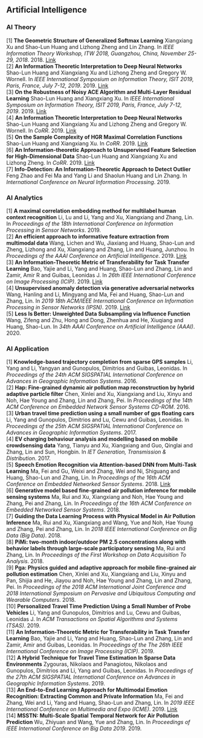 ## Artificial Intelligence

### AI Theory

[1] **The Geometric Structure of Generalized Softmax Learning**
Xiangxiang Xu and Shao-Lun Huang and Lizhong Zheng and Lin Zhang. In *IEEE Information Theory Workshop, ITW 2018, Guangzhou, China, November 25-29, 2018*. 2018. [Link](https://doi.org/10.1109/ITW.2018.8613303) 	
[2] **An Information Theoretic Interpretation to Deep Neural Networks**
Shao-Lun Huang and Xiangxiang Xu and Lizhong Zheng and Gregory W. Wornell. In *IEEE International Symposium on Information Theory, ISIT 2019, Paris, France, July 7-12, 2019*. 2019. [Link](https://doi.org/10.1109/ISIT.2019.8849720) 	
[3] **On the Robustness of Noisy ACE Algorithm and Multi-Layer Residual Learning**
Shao-Lun Huang and Xiangxiang Xu. In *IEEE International Symposium on Information Theory, ISIT 2019, Paris, France, July 7-12, 2019*. 2019. [Link](https://doi.org/10.1109/ISIT.2019.8849505) 	
[4] **An Information Theoretic Interpretation to Deep Neural Networks**
Shao-Lun Huang and Xiangxiang Xu and Lizhong Zheng and Gregory W. Wornell. In *CoRR*. 2019. [Link](http://arxiv.org/abs/1905.06600) 	
[5] **On the Sample Complexity of HGR Maximal Correlation Functions**
Shao-Lun Huang and Xiangxiang Xu. In *CoRR*. 2019. [Link](http://arxiv.org/abs/1907.00393) 	
[6] **An Information-theoretic Approach to Unsupervised Feature Selection
for High-Dimensional Data**
Shao-Lun Huang and Xiangxiang Xu and Lizhong Zheng. In *CoRR*. 2019. [Link](http://arxiv.org/abs/1910.03196) 	
[7] **Info-Detection: An Information-Theoretic Approach to Detect Outlier**
Feng Zhao and Fei Ma and Yang Li and Shaolun Huang and Lin Zhang. In *International Conference on Neural Information Processing*. 2019. 	

### AI Analytics

[1] **A maximal correlation embedding method for multilabel human context recognition**
Li, Lu and Li, Yang and Xu, Xiangxiang and Zhang, Lin. In *Proceedings of the 18th International Conference on Information Processing in Sensor Networks*. 2019. 	
[2] **An efficient approach to informative feature extraction from multimodal data**
Wang, Lichen and Wu, Jiaxiang and Huang, Shao-Lun and Zheng, Lizhong and Xu, Xiangxiang and Zhang, Lin and Huang, Junzhou. In *Proceedings of the AAAI Conference on Artificial Intelligence*. 2019. [Link](https://wvvw.aaai.org/ojs/index.php/AAAI/article/view/4464) 	
[3] **An Information-Theoretic Metric of Transferability for Task Transfer Learning**
Bao, Yajie and Li, Yang and Huang, Shao-Lun and Zhang, Lin and Zamir, Amir R and Guibas, Leonidas J. In *26th IEEE International Conference on Image Processing (ICIP)*. 2019. [Link](https://ieeexplore.ieee.org/document/8803726) 	
[4] **Unsupervised anomaly detection via generative adversarial networks**
Wang, Hanling and Li, Mingyang and Ma, Fei and Huang, Shao-Lun and Zhang, Lin. In *2019 18th ACM/IEEE International Conference on Information Processing in Sensor Networks (IPSN)*. 2019. [Link](https://dl.acm.org/citation.cfm?id=3312605) 	
[5] **Less Is Better: Unweighted Data Subsampling via Influence Function**
Wang, Zifeng and Zhu, Hong and Dong, Zhenhua and He, Xiuqiang and Huang, Shao-Lun. In *34th AAAI Conference on Artificial Intelligence (AAAI)*. 2020. 	

### AI Application

[1] **Knowledge-based trajectory completion from sparse GPS samples**
Li, Yang and Li, Yangyan and Gunopulos, Dimitrios and Guibas, Leonidas. In *Proceedings of the 24th ACM SIGSPATIAL International Conference on Advances in Geographic Information Systems*. 2016. 	
[2] **Hap: Fine-grained dynamic air pollution map reconstruction by hybrid adaptive particle filter**
Chen, Xinlei and Xu, Xiangxiang and Liu, Xinyu and Noh, Hae Young and Zhang, Lin and Zhang, Pei. In *Proceedings of the 14th ACM Conference on Embedded Network Sensor Systems CD-ROM*. 2016. 	
[3] **Urban travel time prediction using a small number of gps floating cars**
Li, Yang and Gunopulos, Dimitrios and Lu, Cewu and Guibas, Leonidas. In *Proceedings of the 25th ACM SIGSPATIAL International Conference on Advances in Geographic Information Systems*. 2017. 	
[4] **EV charging behaviour analysis and modelling based on mobile crowdsensing data**
Yang, Tianyu and Xu, Xiangxiang and Guo, Qinglai and Zhang, Lin and Sun, Hongbin. In *IET Generation, Transmission & Distribution*. 2017. 	
[5] **Speech Emotion Recognition via Attention-based DNN from Multi-Task Learning**
Ma, Fei and Gu, Weixi and Zhang, Wei and Ni, Shiguang and Huang, Shao-Lun and Zhang, Lin. In *Proceedings of the 16th ACM Conference on Embedded Networked Sensor Systems*. 2018. [Link](https://dl.acm.org/citation.cfm?id=3275184) 	
[6] **Generative model based fine-grained air pollution inference for mobile sensing systems**
Ma, Rui and Xu, Xiangxiang and Noh, Hae Young and Zhang, Pei and Zhang, Lin. In *Proceedings of the 16th ACM Conference on Embedded Networked Sensor Systems*. 2018. 	
[7] **Guiding the Data Learning Process with Physical Model in Air Pollution Inference**
Ma, Rui and Xu, Xiangxiang and Wang, Yue and Noh, Hae Young and Zhang, Pei and Zhang, Lin. In *2018 IEEE International Conference on Big Data (Big Data)*. 2018. 	
[8] **PiMi: two-month indoor/outdoor PM 2.5 concentrations along with behavior labels through large-scale participatory sensing**
Ma, Rui and Zhang, Lin. In *Proceedings of the First Workshop on Data Acquisition To Analysis*. 2018. 	
[9] **Pga: Physics guided and adaptive approach for mobile fine-grained air pollution estimation**
Chen, Xinlei and Xu, Xiangxiang and Liu, Xinyu and Pan, Shijia and He, Jiayou and Noh, Hae Young and Zhang, Lin and Zhang, Pei. In *Proceedings of the 2018 ACM International Joint Conference and 2018 International Symposium on Pervasive and Ubiquitous Computing and Wearable Computers*. 2018. 	
[10] **Personalized Travel Time Prediction Using a Small Number of Probe Vehicles**
Li, Yang and Gunopulos, Dimitrios and Lu, Cewu and Guibas, Leonidas J. In *ACM Transactions on Spatial Algorithms and Systems (TSAS)*. 2019. 	
[11] **An Information-Theoretic Metric for Transferability in Task Transfer Learning**
Bao, Yajie  and Li, Yang and Huang, Shao-Lun and Zhang, Lin and Zamir, Amir and Guibas, Leonidas. In *Proceedings of the The 26th IEEE International Conference on Image Processing (ICIP)*. 2019. 	
[12] **A Hybrid Technique for Travel Time Estimation In Sparse Data Environments**
Zygouras, Nikolaos and Panagiotou, Nikolaos and Gunopulos, Dimitrios and Li, Yang and Guibas, Leonidas. In *Proceedings of the 27th ACM SIGSPATIAL International Conference on Advances in Geographic Information Systems*. 2019. 	
[13] **An End-to-End Learning Approach for Multimodal Emotion Recognition: Extracting Common and Private Information**
Ma, Fei and Zhang, Wei and Li, Yang and Huang, Shao-Lun and Zhang, Lin. In *2019 IEEE International Conference on Multimedia and Expo (ICME)*. 2019. [Link](https://ieeexplore.ieee.org/document/8784815) 	
[14] **MSSTN: Multi-Scale Spatial Temporal Network for Air Pollution Prediction**
Wu, Zhiyuan and Wang, Yue and Zhang, Lin. In *Proceedings of IEEE International Conference on Big Data 2019*. 2019. 